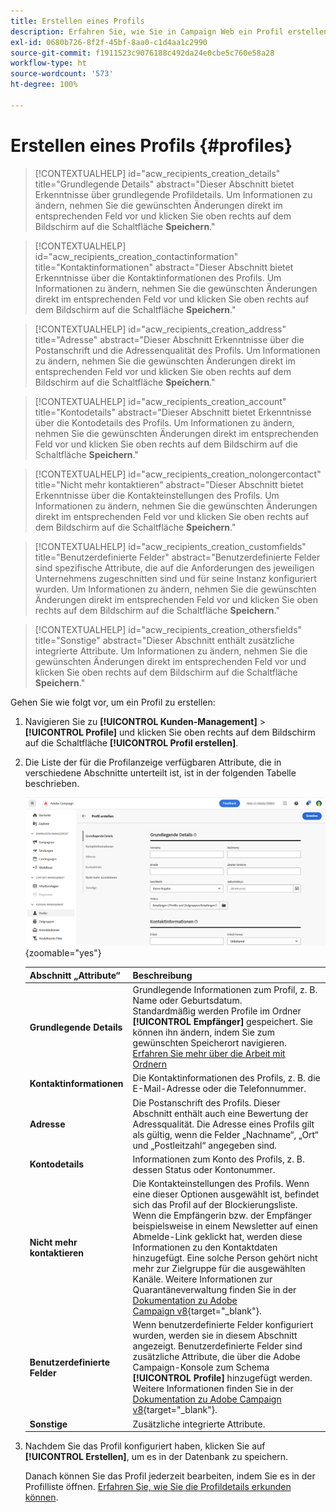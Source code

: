 ```yaml
---
title: Erstellen eines Profils
description: Erfahren Sie, wie Sie in Campaign Web ein Profil erstellen.
exl-id: 0680b726-8f2f-45bf-8aa0-c1d4aa1c2990
source-git-commit: f1911523c9076188c492da24e0cbe5c760e58a28
workflow-type: ht
source-wordcount: '573'
ht-degree: 100%

---
```


# Erstellen eines Profils {#profiles}

>[!CONTEXTUALHELP]
>id="acw_recipients_creation_details"
>title="Grundlegende Details"
>abstract="Dieser Abschnitt bietet Erkenntnisse über grundlegende Profildetails. Um Informationen zu ändern, nehmen Sie die gewünschten Änderungen direkt im entsprechenden Feld vor und klicken Sie oben rechts auf dem Bildschirm auf die Schaltfläche **Speichern**."

>[!CONTEXTUALHELP]
>id="acw_recipients_creation_contactinformation"
>title="Kontaktinformationen"
>abstract="Dieser Abschnitt bietet Erkenntnisse über die Kontaktinformationen des Profils. Um Informationen zu ändern, nehmen Sie die gewünschten Änderungen direkt im entsprechenden Feld vor und klicken Sie oben rechts auf dem Bildschirm auf die Schaltfläche **Speichern**."

>[!CONTEXTUALHELP]
>id="acw_recipients_creation_address"
>title="Adresse"
>abstract="Dieser Abschnitt Erkenntnisse über die Postanschrift und die Adressenqualität des Profils. Um Informationen zu ändern, nehmen Sie die gewünschten Änderungen direkt im entsprechenden Feld vor und klicken Sie oben rechts auf dem Bildschirm auf die Schaltfläche **Speichern**."

>[!CONTEXTUALHELP]
>id="acw_recipients_creation_account"
>title="Kontodetails"
>abstract="Dieser Abschnitt bietet Erkenntnisse über die Kontodetails des Profils. Um Informationen zu ändern, nehmen Sie die gewünschten Änderungen direkt im entsprechenden Feld vor und klicken Sie oben rechts auf dem Bildschirm auf die Schaltfläche **Speichern**."

>[!CONTEXTUALHELP]
>id="acw_recipients_creation_nolongercontact"
>title="Nicht mehr kontaktieren"
>abstract="Dieser Abschnitt bietet Erkenntnisse über die Kontakteinstellungen des Profils. Um Informationen zu ändern, nehmen Sie die gewünschten Änderungen direkt im entsprechenden Feld vor und klicken Sie oben rechts auf dem Bildschirm auf die Schaltfläche **Speichern**."

>[!CONTEXTUALHELP]
>id="acw_recipients_creation_customfields"
>title="Benutzerdefinierte Felder"
>abstract="Benutzerdefinierte Felder sind spezifische Attribute, die auf die Anforderungen des jeweiligen Unternehmens zugeschnitten sind und für seine Instanz konfiguriert wurden. Um Informationen zu ändern, nehmen Sie die gewünschten Änderungen direkt im entsprechenden Feld vor und klicken Sie oben rechts auf dem Bildschirm auf die Schaltfläche **Speichern**."

>[!CONTEXTUALHELP]
>id="acw_recipients_creation_othersfields"
>title="Sonstige"
>abstract="Dieser Abschnitt enthält zusätzliche integrierte Attribute. Um Informationen zu ändern, nehmen Sie die gewünschten Änderungen direkt im entsprechenden Feld vor und klicken Sie oben rechts auf dem Bildschirm auf die Schaltfläche **Speichern**."

Gehen Sie wie folgt vor, um ein Profil zu erstellen:

1. Navigieren Sie zu **[!UICONTROL Kunden-Management]** > **[!UICONTROL Profile]** und klicken Sie oben rechts auf dem Bildschirm auf die Schaltfläche **[!UICONTROL Profil erstellen]**.

1. Die Liste der für die Profilanzeige verfügbaren Attribute, die in verschiedene Abschnitte unterteilt ist, ist in der folgenden Tabelle beschrieben.

   ![Screenshot mit der Liste der für das Profil verfügbaren Attribute, in Abschnitte unterteilt](assets/create-profile.png){zoomable="yes"}

   | Abschnitt „Attribute“ | Beschreibung |
   |  ---  |  ---  |
   | **Grundlegende Details** | Grundlegende Informationen zum Profil, z. B. Name oder Geburtsdatum.<br/>Standardmäßig werden Profile im Ordner **[!UICONTROL Empfänger]** gespeichert. Sie können ihn ändern, indem Sie zum gewünschten Speicherort navigieren. [Erfahren Sie mehr über die Arbeit mit Ordnern](../get-started/permissions.md#folders) |
   | **Kontaktinformationen** | Die Kontaktinformationen des Profils, z. B. die E-Mail-Adresse oder die Telefonnummer. |
   | **Adresse** | Die Postanschrift des Profils. Dieser Abschnitt enthält auch eine Bewertung der Adressqualität. Die Adresse eines Profils gilt als gültig, wenn die Felder „Nachname“, „Ort“ und „Postleitzahl“ angegeben sind. |
   | **Kontodetails** | Informationen zum Konto des Profils, z. B. dessen Status oder Kontonummer. |
   | **Nicht mehr kontaktieren** | Die Kontakteinstellungen des Profils. Wenn eine dieser Optionen ausgewählt ist, befindet sich das Profil auf der Blockierungsliste.<br/>Wenn die Empfängerin bzw. der Empfänger beispielsweise in einem Newsletter auf einen Abmelde-Link geklickt hat, werden diese Informationen zu den Kontaktdaten hinzugefügt. Eine solche Person gehört nicht mehr zur Zielgruppe für die ausgewählten Kanäle. Weitere Informationen zur Quarantäneverwaltung finden Sie in der [Dokumentation zu Adobe Campaign v8](https://experienceleague.adobe.com/docs/campaign/campaign-v8/send/failures/quarantines.html?lang=de){target="_blank"}. |
   | **Benutzerdefinierte Felder** | Wenn benutzerdefinierte Felder konfiguriert wurden, werden sie in diesem Abschnitt angezeigt. Benutzerdefinierte Felder sind zusätzliche Attribute, die über die Adobe Campaign-Konsole zum Schema **[!UICONTROL Profile]** hinzugefügt werden. Weitere Informationen finden Sie in der [Dokumentation zu Adobe Campaign v8](https://experienceleague.adobe.com/docs/campaign/campaign-v8/developer/shemas-forms/extend-schema.html?lang=de){target="_blank"}. |
   | **Sonstige** | Zusätzliche integrierte Attribute. |

1. Nachdem Sie das Profil konfiguriert haben, klicken Sie auf **[!UICONTROL Erstellen]**, um es in der Datenbank zu speichern.

   Danach können Sie das Profil jederzeit bearbeiten, indem Sie es in der Profilliste öffnen. [Erfahren Sie, wie Sie die Profildetails erkunden können](profile-view.md).
